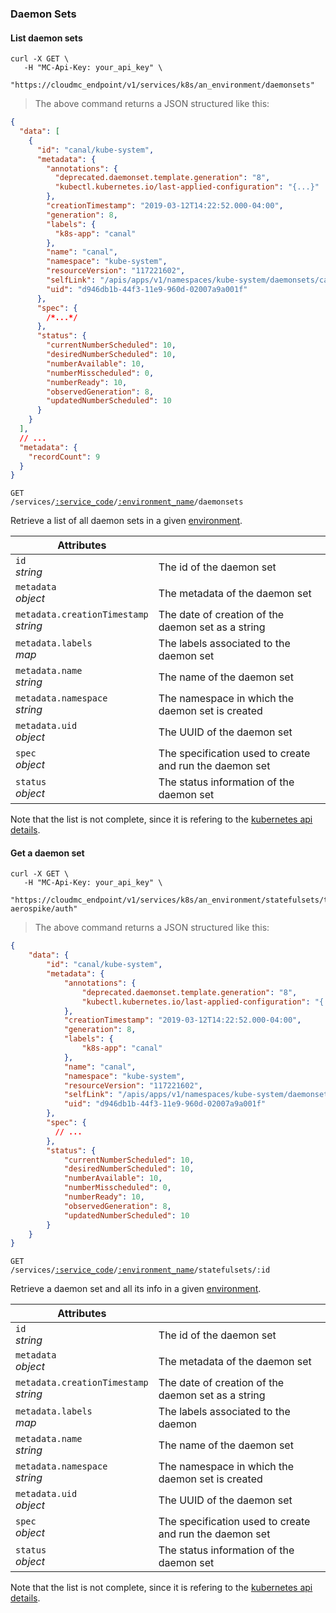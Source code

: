 ### Daemon Sets

<!-------------------- LIST DAEMON SETS -------------------->

#### List daemon sets

```shell
curl -X GET \
   -H "MC-Api-Key: your_api_key" \
   "https://cloudmc_endpoint/v1/services/k8s/an_environment/daemonsets"
```

> The above command returns a JSON structured like this:

```json
{
  "data": [
    {
      "id": "canal/kube-system",
      "metadata": {
        "annotations": {
          "deprecated.daemonset.template.generation": "8",
          "kubectl.kubernetes.io/last-applied-configuration": "{...}"
        },
        "creationTimestamp": "2019-03-12T14:22:52.000-04:00",
        "generation": 8,
        "labels": {
          "k8s-app": "canal"
        },
        "name": "canal",
        "namespace": "kube-system",
        "resourceVersion": "117221602",
        "selfLink": "/apis/apps/v1/namespaces/kube-system/daemonsets/canal",
        "uid": "d946db1b-44f3-11e9-960d-02007a9a001f"
      },
      "spec": {
        /*...*/
      },
      "status": {
        "currentNumberScheduled": 10,
        "desiredNumberScheduled": 10,
        "numberAvailable": 10,
        "numberMisscheduled": 0,
        "numberReady": 10,
        "observedGeneration": 8,
        "updatedNumberScheduled": 10
      }
    }
  ],
  // ...
  "metadata": {
    "recordCount": 9
  }
}
```

<code>GET /services/<a href="#administration-service-connections">:service_code</a>/<a href="#administration-environments">:environment_name</a>/daemonsets</code>

Retrieve a list of all daemon sets in a given [environment](#administration-environments).

| Attributes                                 | &nbsp;                                                  |
| ------------------------------------------ | ------------------------------------------------------- |
| `id` <br/>_string_                         | The id of the daemon set                                |
| `metadata` <br/>_object_                   | The metadata of the daemon set                          |
| `metadata.creationTimestamp` <br/>_string_ | The date of creation of the daemon set as a string      |
| `metadata.labels` <br/>_map_               | The labels associated to the daemon set                 |
| `metadata.name` <br/>_string_              | The name of the daemon set                              |
| `metadata.namespace` <br/>_string_         | The namespace in which the daemon set is created        |
| `metadata.uid` <br/>_object_               | The UUID of the daemon set                              |
| `spec`<br/>_object_                        | The specification used to create and run the daemon set |
| `status`<br/>_object_                      | The status information of the daemon set                |

Note that the list is not complete, since it is refering to the [kubernetes api details](https://github.com/kubernetes/community/blob/master/contributors/devel/sig-architecture/api-conventions.md).

<!-------------------- GET A DAEMON SET -------------------->

#### Get a daemon set

```shell
curl -X GET \
   -H "MC-Api-Key: your_api_key" \
   "https://cloudmc_endpoint/v1/services/k8s/an_environment/statefulsets/test-aerospike/auth"
```

> The above command returns a JSON structured like this:

```json
{
    "data": {
        "id": "canal/kube-system",
        "metadata": {
            "annotations": {
                "deprecated.daemonset.template.generation": "8",
                "kubectl.kubernetes.io/last-applied-configuration": "{...}"
            },
            "creationTimestamp": "2019-03-12T14:22:52.000-04:00",
            "generation": 8,
            "labels": {
                "k8s-app": "canal"
            },
            "name": "canal",
            "namespace": "kube-system",
            "resourceVersion": "117221602",
            "selfLink": "/apis/apps/v1/namespaces/kube-system/daemonsets/canal",
            "uid": "d946db1b-44f3-11e9-960d-02007a9a001f"
        },
        "spec": {
          // ...
        },
        "status": {
            "currentNumberScheduled": 10,
            "desiredNumberScheduled": 10,
            "numberAvailable": 10,
            "numberMisscheduled": 0,
            "numberReady": 10,
            "observedGeneration": 8,
            "updatedNumberScheduled": 10
        }
    }
}
```

<code>GET /services/<a href="#administration-service-connections">:service_code</a>/<a href="#administration-environments">:environment_name</a>/statefulsets/:id</code>

Retrieve a daemon set and all its info in a given [environment](#administration-environments).

| Attributes                                 | &nbsp;                                                          |
| ------------------------------------------ | --------------------------------------------------------------- |
| `id` <br/>_string_                         | The id of the daemon set                                        |
| `metadata` <br/>_object_                   | The metadata of the daemon set                                  |
| `metadata.creationTimestamp` <br/>_string_ | The date of creation of the daemon set as a string              |
| `metadata.labels` <br/>_map_               | The labels associated to the daemon                             |
| `metadata.name` <br/>_string_              | The name of the daemon set                                      |
| `metadata.namespace` <br/>_string_         | The namespace in which the daemon set is created                |
| `metadata.uid` <br/>_object_               | The UUID of the daemon set                                      |
| `spec`<br/>_object_                        | The specification used to create and run the daemon set         |
| `status`<br/>_object_                      | The status information of the daemon set                        |

Note that the list is not complete, since it is refering to the [kubernetes api details](https://github.com/kubernetes/community/blob/master/contributors/devel/sig-architecture/api-conventions.md).
